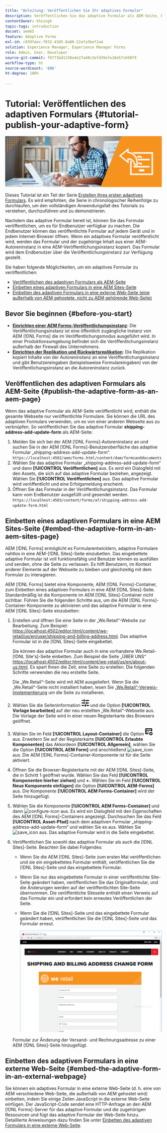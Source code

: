 ```yaml
---
title: "Anleitung: Veröffentlichen Sie Ihr adaptives Formular"
description: Veröffentlichen Sie das adaptive Formular als AEM-Seite, betten Sie es auf einer AEM Sites-Seite ein, oder betten Sie das adaptive Formular in eine externe Webseite ein
contentOwner: khsingh
topic-tags: introduction
docset: aem65
feature: Adaptive Forms
exl-id: c039faec-f832-43d5-8a86-22afa3bef2a4
solution: Experience Manager, Experience Manager Forms
role: Admin, User, Developer
source-git-commit: f6771bd1338a4e27a48c3efd39efe18e57cb98f9
workflow-type: ht
source-wordcount: '886'
ht-degree: 100%

---
```


# Tutorial: Veröffentlichen des adaptiven Formulars {#tutorial-publish-your-adaptive-form}

![Hero-image](do-not-localize/13-publish-your-adaptive-form-small.png)

Dieses Tutorial ist ein Teil der Serie [Erstellen Ihres ersten adaptives Formulars](https://helpx.adobe.com/de/experience-manager/6-3/forms/using/create-your-first-adaptive-form.html). Es wird empfohlen, die Serie in chronologischer Reihenfolge zu durchlaufen, um den vollständigen Anwendungsfall des Tutorials zu verstehen, durchzuführen und zu demonstrieren.

Nachdem das adaptive Formular bereit ist, können Sie das Formular veröffentlichen, um es für Endbenutzer verfügbar zu machen. Die Endbenutzer können das veröffentlichte Formular auf jedem Gerät und in jedem Internet-Browser öffnen. Wenn ein adaptives Formular veröffentlicht wird, werden das Formular und der zugehörige Inhalt aus einer AEM-Autoreninstanz in eine AEM-Veröffentlichungsinstanz kopiert. Das Formular wird dem Endbenutzer über die Veröffentlichungsinstanz zur Verfügung gestellt.

Sie haben folgende Möglichkeiten, um ein adaptives Formular zu veröffentlichen:

* [Veröffentlichen des adaptiven Formulars als AEM-Seite](../../forms/using/publish-your-adaptive-form.md#publish-the-adaptive-form-as-an-aem-page)
* [Einbetten eines adaptiven Formulars in eine AEM Sites-Seite](#embed-the-adaptive-form-in-an-aem-sites-page)
* [Einbetten des adaptiven Formulars in eine externe Web-Seite (eine außerhalb von AEM gehostete, nicht zu AEM gehörende Web-Seite)](../../forms/using/publish-your-adaptive-form.md)

## Bevor Sie beginnen {#before-you-start}

* **[Einrichten einer AEM Forms-Veröffentlichungsinstanz](https://helpx.adobe.com/de/experience-manager/6-3/forms/using/installing-configuring-aem-forms-osgi.html)**: Die Veröffentlichungsinstanz ist eine öffentlich zugängliche Instanz von AEM [!DNL Forms] die im Veröffentlichungsmodus ausgeführt wird. In einer Produktionsumgebung befindet sich die Veröffentlichungsinstanz außerhalb der Firewall des Unternehmens.
* **[Einrichten der Replikation und Rückwärtsreplikation](https://helpx.adobe.com/de/experience-manager/6-3/help/sites-deploying/replication.html)**: Die Replikation kopiert Inhalte von der Autoreninstanz an eine Veröffentlichungsinstanz und gibt Benutzereingaben (beispielsweise Formulareingaben) von der Veröffentlichungsinstanz an die Autoreninstanz zurück.

## Veröffentlichen des adaptiven Formulars als AEM-Seite {#publish-the-adaptive-form-as-an-aem-page}

Wenn das adaptive Formular als AEM-Seite veröffentlicht wird, enthält die gesamte Webseite nur veröffentlichte Formulare. Sie können die URL des adaptiven Formulars verwenden, um es von einer anderen Webseite aus zu verknüpfen. So veröffentlichen Sie das adaptive Formular **shipping-address-add-update-form** als AEM-Seite:

1. Melden Sie sich bei der AEM [!DNL Forms]-Autoreninstanz an und suchen Sie in der AEM [!DNL Forms]-Benutzeroberfläche das adaptive Formular „shipping-address-add-update-form“.
   `https://localhost:4502/aem/forms.html/content/dam/formsanddocuments`
1. Wählen Sie das adaptive Formular „shipping-address-add-update-form“ und dann **[!UICONTROL Veröffentlichen]** aus. Es wird ein Dialogfeld mit den Assets, die sich auf das adaptive Formular beziehen, angezeigt. Wählen Sie **[!UICONTROL Veröffentlichen]** aus. Das adaptive Formular wird veröffentlicht und eine Erfolgsmeldung erscheint.
1. Öffnen Sie das Formular in der Veröffentlichungsinstanz. Das Formular kann vom Endbenutzer ausgefüllt und gesendet werden.
   `https://localhost:4503/content/forms/af/shipping-address-add-update-form.html`

## Einbetten eines adaptiven Formulars in eine AEM Sites-Seite {#embed-the-adaptive-form-in-an-aem-sites-page}

AEM [!DNL Forms] ermöglicht es Formularentwicklern, adaptive Formulare nahtlos in eine AEM-[!DNL Sites]-Seite einzubetten. Das eingebettete adaptive Formular ist voll funktionsfähig und Benutzer können es ausfüllen und senden, ohne die Seite zu verlassen. Es hilft Benutzern, im Kontext anderer Elemente auf der Webseite zu bleiben und gleichzeitig mit dem Formular zu interagieren.

AEM [!DNL Forms] bietet eine Komponente, AEM [!DNL Forms]-Container, zum Einbetten eines adaptiven Formulars in eine AEM [!DNL Sites]-Seite. Standardmäßig ist die Komponente im AEM [!DNL Sites]-Container nicht sichtbar. Führen Sie die folgenden Schritte aus, um die AEM [!DNL Forms]-Container-Komponente zu aktivieren und das adaptive Formular in eine AEM [!DNL Sites]-Seite einzubetten:

1. Erstellen und öffnen Sie eine Seite in der „We.Retail“-Website zur Bearbeitung. Zum Beispiel: [https://localhost:4502/editor.html/content/we-retail/us/en/user/shipping-and-billing-address.html](https://localhost:4502/editor.html/content/we-retail/us/en/user/shipping-and-billing-address.html). Das adaptive Formular ist in die [!DNL Sites]-Seite eingebettet.

   Sie können das adaptive Formular auch in eine vorhandene We.Retail-[!DNL Site's]-Seite einbetten. Zum Beispiel die Seite „ÜBER UNS“ [https://localhost:4502/editor.html/content/we-retail/us/en/about-us.html](https://localhost:4502/editor.html/content/we-retail/us/en/about-us.html). Es spart Ihnen die Zeit, eine Seite zu erstellen. Die folgenden Schritte verwenden die neu erstellte Seite.

   Die „We.Retail“-Seite wird mit AEM ausgeliefert. Wenn Sie die „We.Retail“-Seite nicht installiert haben, lesen Sie [„We.Retail“-Verweis-Implementierung](https://helpx.adobe.com/de/experience-manager/6-3/help/sites-developing/we-retail.html) um die Seite zu installieren.

1. Wählen Sie die Seiteninformation ![Eigenschaften](assets/properties.png) und die Option **[!UICONTROL Vorlage bearbeiten]** auf der neu erstellten „We.Retail“-Webseite aus. Die Vorlage der Seite wird in einer neuen Registerkarte des Browsers geöffnet.
1. Wählen Sie im Feld **[!UICONTROL Layout-Container]** die Option ![Feed-Management](assets/feedmanagement.png) aus. Erweitern Sie auf der Registerkarte **[!UICONTROL Erlaubte Komponenten]** das Akkordeon **[!UICONTROL Allgemein]**, wählen Sie die Option **[!UICONTROL AEM Form]** und anschließend ![save_icon](assets/save_icon.svg) aus. Die AEM [!DNL Forms]-Container-Komponente ist für die Seite aktiviert.

1. Öffnen Sie die Browser-Registerkarte mit der AEM [!DNL Sites]-Seite, die in Schritt 1 geöffnet wurde. Wählen Sie das Feld **[!UICONTROL Komponenten hierher ziehen]** und **+.** Wählen Sie im Feld **[!UICONTROL Neue Komponente einfügen]** die Option **[!UICONTROL AEM-Forms]** aus. Die Komponente **[!UICONTROL AEM Forms-Container]** wird der Seite hinzugefügt.
1. Wählen Sie die Komponente **[!UICONTROL AEM Forms-Container]** und dann ![configure-icon](assets/configure-icon.svg) aus. Es wird ein Dialogfeld mit den Eigenschaften des AEM [!DNL Forms]-Containers angezeigt. Durchsuchen Sie das Feld **[!UICONTROL Asset-Pfad]** nach dem adaptiven Formular „shipping-address-add-update-form“ und wählen Sie es aus. Wählen Sie ![save_icon](assets/save_icon.svg) aus. Das adaptive Formular wird in die Seite eingebettet.
1. Veröffentlichen Sie sowohl das adaptive Formular als auch die [!DNL Sites]-Seite. Beachten Sie dabei Folgendes:

   * Wenn Sie die AEM [!DNL Sites]-Seite zum ersten Mal veröffentlichen und sie ein eingebettetes Formular enthält, veröffentlichen Sie die [!DNL Sites]-Seite und das eingebettete Formular.
   * Wenn Sie nur das eingebettete Formular in einer veröffentlichte Site-Seite geändert haben, veröffentlichen Sie das Originalformular, und die Änderungen werden auf der veröffentlichten Site-Seite übernommen. Die veröffentliche Siteseite enthält einen Verweis auf das Formular ein und erfordert kein erneutes Veröffentlichen der Seite.
   * Wenn Sie die [!DNL Sites]-Seite und das eingebettete Formular geändert haben, veröffentlichen Sie die [!DNL Sites]-Seite und das Formular erneut.

     ![embed-in-aem-sites](assets/embed-in-aem-sites.png)

   Formular zur Änderung der Versand- und Rechnungsadresse zu einer AEM [!DNL Sites]-Seite hinzugefügt.

## Einbetten des adaptiven Formulars in eine externe Web-Seite {#embed-the-adaptive-form-in-an-external-webpage}

Sie können ein adaptives Formular in eine externe Web-Seite (d. h. eine von AEM verschiedene Web-Seite, die außerhalb von AEM gehostet wird) einbetten, indem Sie einige Zeilen JavaScript in die externe Web-Seite einfügen. Der JavaScript-Code sendet eine HTTP-Anfrage an den AEM [!DNL Forms]-Server für das adaptive Formular und die zugehörigen Ressourcen und fügt das adaptive Formular der Web-Seite hinzu. Detaillierte Anweisungen dazu finden Sie unter [Einbetten des adaptiven Formulars in eine externe Web-Seite](/help/forms/using/embed-adaptive-form-external-web-page.md).
